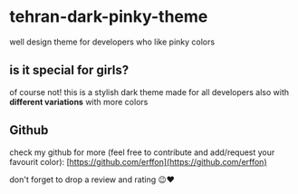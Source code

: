 # tehran-dark-pinky-theme

well design theme for developers who like pinky colors

## is it special for girls?

of course not! this is a stylish dark theme made for all developers also with **different variations** with more colors

## Github

check my github for more (feel free to contribute and add/request your favourit color):
[https://github.com/erffon](https://github.com/erffon)

don't forget to drop a review and rating 😉❤️
